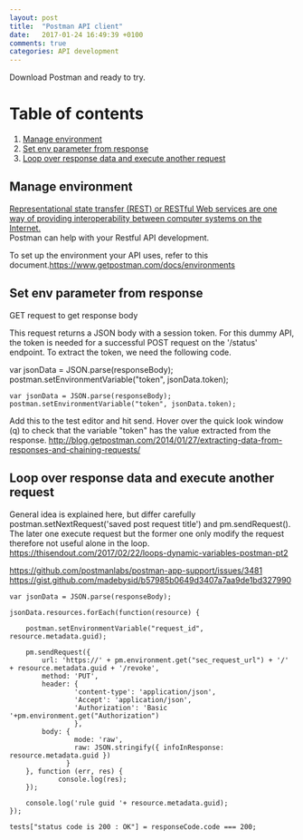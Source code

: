 ```yaml
---
layout: post
title:  "Postman API client"
date:   2017-01-24 16:49:39 +0100
comments: true  
categories: API development
---
```


Download Postman and ready to try.

# Table of contents
1. [Manage environment](#environment)  
2. [Set env parameter from response](#response)
3. [Loop over response data and execute another request](#loopResponse)

## Manage environment <a name="environment"></a>

[Representational state transfer (REST) or RESTful Web services are one way of providing interoperability between computer systems on the Internet.](https://en.wikipedia.org/wiki/Representational_state_transfer)  
Postman can help with your Restful API development.  

To set up the environment your API uses, refer to this document.https://www.getpostman.com/docs/environments  


## Set env parameter from response <a name="response"></a>
GET request to get response body

This request returns a JSON body with a session token. For this dummy API, the token is needed for a successful POST request on the '/status' endpoint. To extract the token, we need the following code.


var jsonData = JSON.parse(responseBody);
postman.setEnvironmentVariable("token", jsonData.token);
```
var jsonData = JSON.parse(responseBody);
postman.setEnvironmentVariable("token", jsonData.token);
```
Add this to the test editor and hit send. Hover over the quick look window (q) to check that the variable "token" has the value extracted from the response.
http://blog.getpostman.com/2014/01/27/extracting-data-from-responses-and-chaining-requests/


## Loop over response data and execute another request <a name=loopResponse></a>

General idea is explained here, but differ carefully postman.setNextRequest('saved post request title') and pm.sendRequest().<br/>
The later one execute request but the former one only modify the request therefore not useful alone in the loop.<br/>
https://thisendout.com/2017/02/22/loops-dynamic-variables-postman-pt2<br/>

https://github.com/postmanlabs/postman-app-support/issues/3481<br/>
https://gist.github.com/madebysid/b57985b0649d3407a7aa9de1bd327990<br/>

```
var jsonData = JSON.parse(responseBody);

jsonData.resources.forEach(function(resource) {
    
    postman.setEnvironmentVariable("request_id", resource.metadata.guid);

    pm.sendRequest({
        url: 'https://' + pm.environment.get("sec_request_url") + '/' + resource.metadata.guid + '/revoke',  
        method: 'PUT',
        header: {
                'content-type': 'application/json',
                'Accept': 'application/json',
                'Authorization': 'Basic '+pm.environment.get("Authorization")
                },
        body: {
                mode: 'raw',
                raw: JSON.stringify({ infoInResponse: resource.metadata.guid })
              }
    }, function (err, res) {
            console.log(res);
    });
    
    console.log('rule guid '+ resource.metadata.guid);
});

tests["status code is 200 : OK"] = responseCode.code === 200;
```
